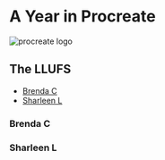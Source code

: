 # A Year in Procreate 
![procreate logo](https://files.slack.com/files-pri/T0HTW3H0V-F01440H8W3X/procreate.jpg?pub_secret=c4cafb98a9)

## The LLUFS
- [Brenda C](https://github.com/learninglab-dev/the-resources/new/master/data/resources/people/abby-m#brenda-c)
- [Sharleen L](https://github.com/learninglab-dev/the-resources/new/master/data/resources/people/abby-m#sharleen-l)

### Brenda C


### Sharleen L
